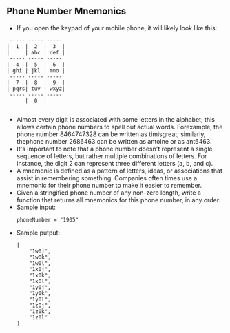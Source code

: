 ## Phone Number Mnemonics

- If you open the keypad of your mobile phone, it will likely look like this:

~~~
 ----- ----- ----- 
|  1  |  2  |  3  |
|     | abc | def |
 ----- ----- -----
|  4  |  5  |  6  |
| ghi | jkl | mno |
 ----- ----- ----- 
|  7  |  8  |  9  |
| pqrs| tuv | wxyz|
 ----- ----- -----
      |  0  |
       -----
~~~

- Almost every digit is associated with some letters in the alphabet; this allows certain phone numbers to spell out actual words. Forexample, the phone number 8464747328 can be written as timisgreat; similarly, thephone number 2686463 can be written as antoine or as ant6463.
- It's important to note that a phone number doesn't represent a single sequence of letters, but rather multiple combinations of letters. For instance, the digit 2 can represent three different letters (a, b, and c).
- A mnemonic is defined as a pattern of letters, ideas, or associations that assist in remembering something. Companies often times use a mnemonic for their phone number to make it easier to remember.
- Given a stringified phone number of any non-zero length, write a function that returns all mnemonics for this phone number, in any order.
- Sample input:
    ~~~
    phoneNumber = "1905"
    ~~~
- Sample putput:
    ~~~
    [ 
        "1w0j", 
        "1w0k", 
        "1w0l", 
        "1x0j", 
        "1x0k", 
        "1x0l", 
        "1y0j", 
        "1y0k", 
        "1y0l", 
        "1z0j", 
        "1z0k", 
        "1z0l" 
    ]
    ~~~